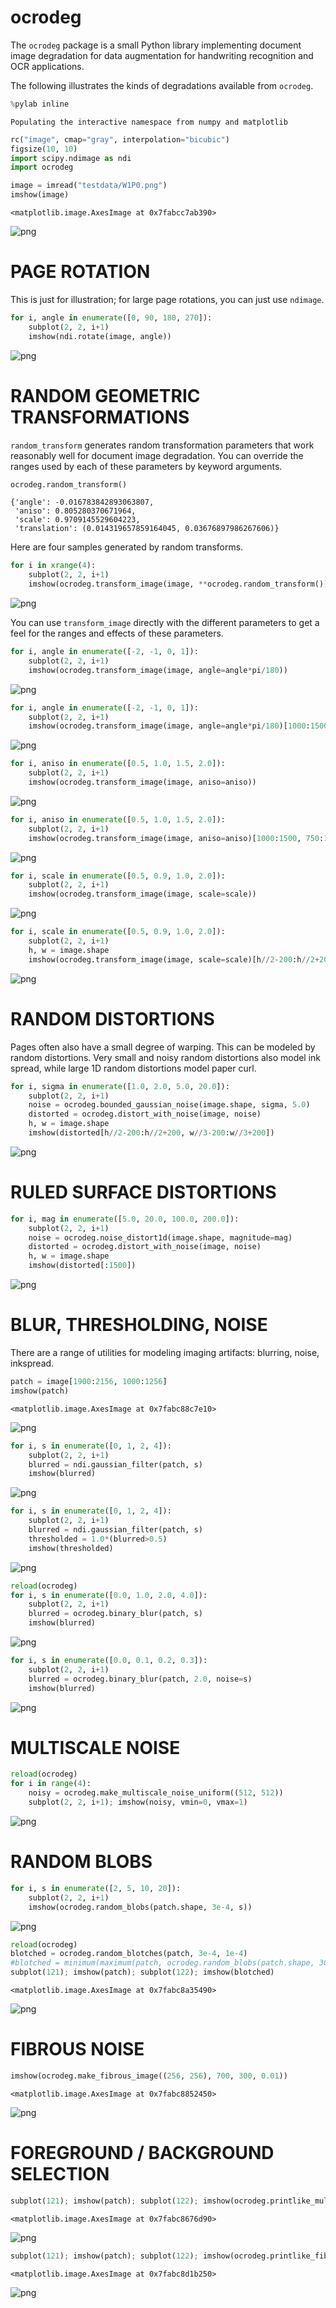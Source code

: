 
# ocrodeg

The `ocrodeg` package is a small Python library implementing document image degradation for data augmentation for handwriting recognition and OCR applications.

The following illustrates the kinds of degradations available from `ocrodeg`.


```python
%pylab inline
```

    Populating the interactive namespace from numpy and matplotlib



```python
rc("image", cmap="gray", interpolation="bicubic")
figsize(10, 10)
import scipy.ndimage as ndi
import ocrodeg

image = imread("testdata/W1P0.png")
imshow(image)
```




    <matplotlib.image.AxesImage at 0x7fabcc7ab390>




![png](README_files/README_2_1.png)


# PAGE ROTATION

This is just for illustration; for large page rotations, you can just use `ndimage`.


```python
for i, angle in enumerate([0, 90, 180, 270]):
    subplot(2, 2, i+1)
    imshow(ndi.rotate(image, angle))
```


![png](README_files/README_5_0.png)


# RANDOM GEOMETRIC TRANSFORMATIONS

`random_transform` generates random transformation parameters that work reasonably well for document image degradation. You can override the ranges used by each of these parameters by keyword arguments.


```python
ocrodeg.random_transform()
```




    {'angle': -0.016783842893063807,
     'aniso': 0.805280370671964,
     'scale': 0.9709145529604223,
     'translation': (0.014319657859164045, 0.03676897986267606)}



Here are four samples generated by random transforms.


```python
for i in xrange(4):
    subplot(2, 2, i+1)
    imshow(ocrodeg.transform_image(image, **ocrodeg.random_transform()))
```


![png](README_files/README_10_0.png)


You can use `transform_image` directly with the different parameters to get a feel for the ranges and effects of these parameters.


```python
for i, angle in enumerate([-2, -1, 0, 1]):
    subplot(2, 2, i+1)
    imshow(ocrodeg.transform_image(image, angle=angle*pi/180))
```


![png](README_files/README_12_0.png)



```python
for i, angle in enumerate([-2, -1, 0, 1]):
    subplot(2, 2, i+1)
    imshow(ocrodeg.transform_image(image, angle=angle*pi/180)[1000:1500, 750:1250])
```


![png](README_files/README_13_0.png)



```python
for i, aniso in enumerate([0.5, 1.0, 1.5, 2.0]):
    subplot(2, 2, i+1)
    imshow(ocrodeg.transform_image(image, aniso=aniso))
```


![png](README_files/README_14_0.png)



```python
for i, aniso in enumerate([0.5, 1.0, 1.5, 2.0]):
    subplot(2, 2, i+1)
    imshow(ocrodeg.transform_image(image, aniso=aniso)[1000:1500, 750:1250])
```


![png](README_files/README_15_0.png)



```python
for i, scale in enumerate([0.5, 0.9, 1.0, 2.0]):
    subplot(2, 2, i+1)
    imshow(ocrodeg.transform_image(image, scale=scale))
```


![png](README_files/README_16_0.png)



```python
for i, scale in enumerate([0.5, 0.9, 1.0, 2.0]):
    subplot(2, 2, i+1)
    h, w = image.shape
    imshow(ocrodeg.transform_image(image, scale=scale)[h//2-200:h//2+200, w//3-200:w//3+200])
```


![png](README_files/README_17_0.png)


# RANDOM DISTORTIONS

Pages often also have a small degree of warping. This can be modeled by random distortions. Very small and noisy random distortions also model ink spread, while large 1D random distortions model paper curl.


```python
for i, sigma in enumerate([1.0, 2.0, 5.0, 20.0]):
    subplot(2, 2, i+1)
    noise = ocrodeg.bounded_gaussian_noise(image.shape, sigma, 5.0)
    distorted = ocrodeg.distort_with_noise(image, noise)
    h, w = image.shape
    imshow(distorted[h//2-200:h//2+200, w//3-200:w//3+200])
```


![png](README_files/README_20_0.png)


# RULED SURFACE DISTORTIONS


```python
for i, mag in enumerate([5.0, 20.0, 100.0, 200.0]):
    subplot(2, 2, i+1)
    noise = ocrodeg.noise_distort1d(image.shape, magnitude=mag)
    distorted = ocrodeg.distort_with_noise(image, noise)
    h, w = image.shape
    imshow(distorted[:1500])
```


![png](README_files/README_22_0.png)


# BLUR, THRESHOLDING, NOISE

There are a range of utilities for modeling imaging artifacts: blurring, noise, inkspread.


```python
patch = image[1900:2156, 1000:1256]
imshow(patch)
```




    <matplotlib.image.AxesImage at 0x7fabc88c7e10>




![png](README_files/README_25_1.png)



```python
for i, s in enumerate([0, 1, 2, 4]):
    subplot(2, 2, i+1)
    blurred = ndi.gaussian_filter(patch, s)
    imshow(blurred)
```


![png](README_files/README_26_0.png)



```python
for i, s in enumerate([0, 1, 2, 4]):
    subplot(2, 2, i+1)
    blurred = ndi.gaussian_filter(patch, s)
    thresholded = 1.0*(blurred>0.5)
    imshow(thresholded)
```


![png](README_files/README_27_0.png)



```python
reload(ocrodeg)
for i, s in enumerate([0.0, 1.0, 2.0, 4.0]):
    subplot(2, 2, i+1)
    blurred = ocrodeg.binary_blur(patch, s)
    imshow(blurred)

```


![png](README_files/README_28_0.png)



```python
for i, s in enumerate([0.0, 0.1, 0.2, 0.3]):
    subplot(2, 2, i+1)
    blurred = ocrodeg.binary_blur(patch, 2.0, noise=s)
    imshow(blurred)
```


![png](README_files/README_29_0.png)


# MULTISCALE NOISE


```python
reload(ocrodeg)
for i in range(4):
    noisy = ocrodeg.make_multiscale_noise_uniform((512, 512))
    subplot(2, 2, i+1); imshow(noisy, vmin=0, vmax=1)
```


![png](README_files/README_31_0.png)


# RANDOM BLOBS


```python
for i, s in enumerate([2, 5, 10, 20]):
    subplot(2, 2, i+1)
    imshow(ocrodeg.random_blobs(patch.shape, 3e-4, s))
```


![png](README_files/README_33_0.png)



```python
reload(ocrodeg)
blotched = ocrodeg.random_blotches(patch, 3e-4, 1e-4)
#blotched = minimum(maximum(patch, ocrodeg.random_blobs(patch.shape, 30, 10)), 1-ocrodeg.random_blobs(patch.shape, 15, 8))
subplot(121); imshow(patch); subplot(122); imshow(blotched)
```




    <matplotlib.image.AxesImage at 0x7fabc8a35490>




![png](README_files/README_34_1.png)


# FIBROUS NOISE


```python
imshow(ocrodeg.make_fibrous_image((256, 256), 700, 300, 0.01))
```




    <matplotlib.image.AxesImage at 0x7fabc8852450>




![png](README_files/README_36_1.png)


# FOREGROUND / BACKGROUND SELECTION


```python
subplot(121); imshow(patch); subplot(122); imshow(ocrodeg.printlike_multiscale(patch))
```




    <matplotlib.image.AxesImage at 0x7fabc8676d90>




![png](README_files/README_38_1.png)



```python
subplot(121); imshow(patch); subplot(122); imshow(ocrodeg.printlike_fibrous(patch))
```




    <matplotlib.image.AxesImage at 0x7fabc8d1b250>




![png](README_files/README_39_1.png)


